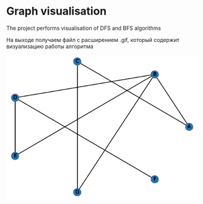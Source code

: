 # Graph visualisation

The project performs visualisation of DFS and BFS algorithms

На выходе получаем файл с расширением .gif, который содержит визуализацию работы алгоритма

![alt text]( https://github.com/Drozdova-Daria/graph_lab1/blob/develop/graph_visualisation/images_bfs/graph1.gif "Logo Title Text 2")
